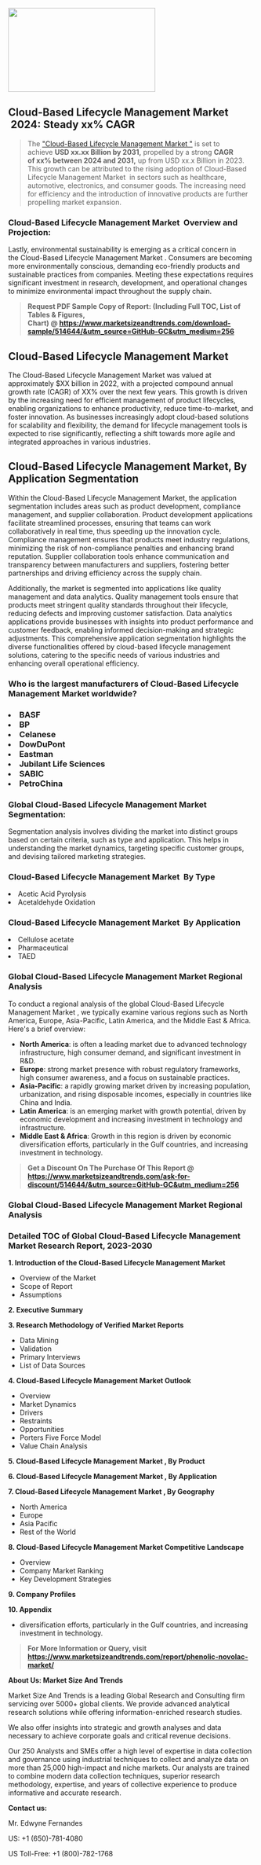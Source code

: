 <p><img class="alignnone size-medium wp-image-20088" src="https://ffe5etoiles.com/wp-content/uploads/2024/12/MST1-300x171.png" alt="" width="300" height="171" /></p><h2 id="ember46" class="ember-view reader-text-block__heading-2">Cloud-Based Lifecycle Management Market &nbsp;2024: Steady&nbsp;xx% CAGR</h2><blockquote id="ember47" class="ember-view reader-text-block__blockquote">The&nbsp;<a class="app-aware-link " href="https://www.marketsizeandtrends.com/download-sample/514644/&utm_source=GitHub-GC&utm_medium=256" target="_blank" data-test-app-aware-link="">"Cloud-Based Lifecycle Management Market "</a>&nbsp;is set to achieve&nbsp;<strong>USD&nbsp;xx.xx&nbsp;Billion by 2031,</strong>&nbsp;propelled by a strong&nbsp;<strong>CAGR of&nbsp;xx% between 2024 and 2031,</strong>&nbsp;up from USD xx.x Billion in 2023. This growth can be attributed to the rising adoption of&nbsp;Cloud-Based Lifecycle Management Market &nbsp;in sectors such as healthcare, automotive, electronics, and consumer goods. The increasing need for efficiency and the introduction of innovative products are further propelling market expansion.</blockquote><h3 id="ember48" class="ember-view reader-text-block__heading-3">Cloud-Based Lifecycle Management Market &nbsp;Overview and Projection:</h3><p id="ember49" class="ember-view reader-text-block__paragraph">Lastly, environmental sustainability is emerging as a critical concern in the&nbsp;Cloud-Based Lifecycle Management Market . Consumers are becoming more environmentally conscious, demanding eco-friendly products and sustainable practices from companies. Meeting these expectations requires significant investment in research, development, and operational changes to minimize environmental impact throughout the supply chain.</p><blockquote id="ember50" class="ember-view reader-text-block__blockquote"><strong>Request PDF Sample Copy of Report: (Including Full TOC, List of Tables &amp; Figures, Chart)&nbsp;@&nbsp;<strong><a href="https://www.marketsizeandtrends.com/download-sample/514644/&utm_source=GitHub-GC&utm_medium=256" target="_blank">https://www.marketsizeandtrends.com/download-sample/514644/&utm_source=GitHub-GC&utm_medium=256</a></strong></strong></blockquote><h3 class=""> <h2>Cloud-Based Lifecycle Management Market</h2><p>The Cloud-Based Lifecycle Management Market was valued at approximately $XX billion in 2022, with a projected compound annual growth rate (CAGR) of XX% over the next few years. This growth is driven by the increasing need for efficient management of product lifecycles, enabling organizations to enhance productivity, reduce time-to-market, and foster innovation. As businesses increasingly adopt cloud-based solutions for scalability and flexibility, the demand for lifecycle management tools is expected to rise significantly, reflecting a shift towards more agile and integrated approaches in various industries.</p><h2>Cloud-Based Lifecycle Management Market, By Application Segmentation</h2><p>Within the Cloud-Based Lifecycle Management Market, the application segmentation includes areas such as product development, compliance management, and supplier collaboration. Product development applications facilitate streamlined processes, ensuring that teams can work collaboratively in real time, thus speeding up the innovation cycle. Compliance management ensures that products meet industry regulations, minimizing the risk of non-compliance penalties and enhancing brand reputation. Supplier collaboration tools enhance communication and transparency between manufacturers and suppliers, fostering better partnerships and driving efficiency across the supply chain.</p><p>Additionally, the market is segmented into applications like quality management and data analytics. Quality management tools ensure that products meet stringent quality standards throughout their lifecycle, reducing defects and improving customer satisfaction. Data analytics applications provide businesses with insights into product performance and customer feedback, enabling informed decision-making and strategic adjustments. This comprehensive application segmentation highlights the diverse functionalities offered by cloud-based lifecycle management solutions, catering to the specific needs of various industries and enhancing overall operational efficiency.</p></h3><h3 id="" class="">Who is the largest manufacturers of&nbsp;Cloud-Based Lifecycle Management Market worldwide?</h3><h3 class=""></Li><Li>BASF</Li><Li> BP</Li><Li> Celanese</Li><Li> DowDuPont</Li><Li> Eastman</Li><Li> Jubilant Life Sciences</Li><Li> SABIC</Li><Li> PetroChina</h3><h3 id="ember53" class="ember-view reader-text-block__heading-3">Global&nbsp;Cloud-Based Lifecycle Management Market Segmentation:</h3><p id="ember54" class="ember-view reader-text-block__paragraph">Segmentation analysis involves dividing the market into distinct groups based on certain criteria, such as type and application. This helps in understanding the market dynamics, targeting specific customer groups, and devising tailored marketing strategies.</p><h3 id="" class="">Cloud-Based Lifecycle Management Market &nbsp;By Type</h3><p></Li><Li>Acetic Acid Pyrolysis</Li><Li> Acetaldehyde Oxidation</p><h3 id="" class="">Cloud-Based Lifecycle Management Market &nbsp;By Application</h3><p class=""></Li><Li>Cellulose acetate</Li><Li> Pharmaceutical</Li><Li> TAED</p><h3 id="ember62" class="ember-view reader-text-block__heading-3">Global Cloud-Based Lifecycle Management Market Regional Analysis</h3><p id="ember63" class="ember-view reader-text-block__paragraph">To conduct a regional analysis of the global Cloud-Based Lifecycle Management Market , we typically examine various regions such as North America, Europe, Asia-Pacific, Latin America, and the Middle East &amp; Africa. Here's a brief overview:</p><ul><li><strong>North America</strong>: is often a leading market due to advanced technology infrastructure, high consumer demand, and significant investment in R&amp;D.</li><li><strong>Europe</strong>: strong market presence with robust regulatory frameworks, high consumer awareness, and a focus on sustainable practices.</li><li><strong>Asia-Pacific</strong>: a rapidly growing market driven by increasing population, urbanization, and rising disposable incomes, especially in countries like China and India.</li><li><strong>Latin America</strong>: is an emerging market with growth potential, driven by economic development and increasing investment in technology and infrastructure.</li><li><strong>Middle East &amp; Africa</strong>: Growth in this region is driven by economic diversification efforts, particularly in the Gulf countries, and increasing investment in technology.</li></ul><blockquote id="ember61" class="ember-view reader-text-block__blockquote"><strong>Get a Discount On The Purchase Of This Report @ <strong><a href="https://html-cleaner.com/" target="">https://www.marketsizeandtrends.com/ask-for-discount/514644/&utm_source=GitHub-GC&utm_medium=256</a></strong></strong></blockquote><h3 id="ember62" class="ember-view reader-text-block__heading-3">Global Cloud-Based Lifecycle Management Market Regional Analysis</h3><h3 id="" class="">Detailed TOC of Global Cloud-Based Lifecycle Management Market Research Report, 2023-2030</h3><p id="" class=""><strong>1. Introduction of the Cloud-Based Lifecycle Management Market </strong></p><ul><li>Overview of the Market</li><li>Scope of Report</li><li>Assumptions</li></ul><p id="" class=""><strong>2. Executive Summary</strong></p><p id="" class=""><strong>3. Research Methodology of Verified Market Reports</strong></p><ul><li>Data Mining</li><li>Validation</li><li>Primary Interviews</li><li>List of Data Sources</li></ul><p id="" class=""><strong>4. Cloud-Based Lifecycle Management Market Outlook</strong></p><ul><li>Overview</li><li>Market Dynamics</li><li>Drivers</li><li>Restraints</li><li>Opportunities</li><li>Porters Five Force Model</li><li>Value Chain Analysis</li></ul><p id="" class=""><strong>5. Cloud-Based Lifecycle Management Market , By Product</strong></p><p id="" class=""><strong>6. Cloud-Based Lifecycle Management Market , By Application</strong></p><p id="" class=""><strong>7. Cloud-Based Lifecycle Management Market , By Geography</strong></p><ul><li>North America</li><li>Europe</li><li>Asia Pacific</li><li>Rest of the World</li></ul><p id="" class=""><strong>8. Cloud-Based Lifecycle Management Market Competitive Landscape</strong></p><ul><li>Overview</li><li>Company Market Ranking</li><li>Key Development Strategies</li></ul><p id="" class=""><strong>9. Company Profiles</strong></p><p id="" class=""><strong>10. Appendix</strong></p><ul><li>diversification efforts, particularly in the Gulf countries, and increasing investment in technology.</li></ul><blockquote id="ember65" class="ember-view reader-text-block__blockquote"><strong>For More Information or Query, visit <strong><strong><a href="https://html-cleaner.com/" target="">https://www.marketsizeandtrends.com/report/phenolic-novolac-market/</a></strong></strong></strong></blockquote><p id="" class=""><strong>About Us: Market Size And Trends</strong></p><p id="" class="">Market Size And Trends is a leading Global Research and Consulting firm servicing over 5000+ global clients. We provide advanced analytical research solutions while offering information-enriched research studies.</p><p id="" class="">We also offer insights into strategic and growth analyses and data necessary to achieve corporate goals and critical revenue decisions.</p><p id="" class="">Our 250 Analysts and SMEs offer a high level of expertise in data collection and governance using industrial techniques to collect and analyze data on more than 25,000 high-impact and niche markets. Our analysts are trained to combine modern data collection techniques, superior research methodology, expertise, and years of collective experience to produce informative and accurate research.</p><p id="" class=""><strong>Contact us:</strong></p><p id="" class="">Mr. Edwyne Fernandes</p><p id="" class="">US: +1 (650)-781-4080</p><p id="" class="">US Toll-Free: +1 (800)-782-1768</p>
